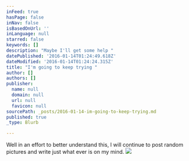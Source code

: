 ```yaml
---
inFeed: true
hasPage: false
inNav: false
isBasedOnUrl: ''
inLanguage: null
starred: false
keywords: []
description: "Maybe I'll get some help "
datePublished: '2016-01-14T01:24:49.618Z'
dateModified: '2016-01-14T01:24:24.315Z'
title: "I'm going to keep trying "
author: []
authors: []
publisher:
  name: null
  domain: null
  url: null
  favicon: null
sourcePath: _posts/2016-01-14-im-going-to-keep-trying.md
published: true
_type: Blurb

---
```

Well in an effort to better understand this, I will continue to post random pictures and write just what ever is on my mind. ![](https://the-grid-user-content.s3-us-west-2.amazonaws.com/62436132-1a2c-48d4-b2a8-95b25d2e45ab.jpg)